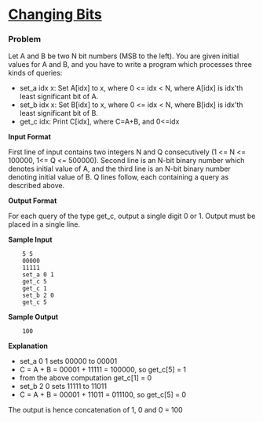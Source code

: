 # [Changing Bits](https://www.hackerrank.com/challenges/changing-bits)

### Problem

Let A and B be two N bit numbers (MSB to the left). You are given initial values for A and B, and you have to write a program which processes three kinds of queries:

- set_a idx x: Set A[idx] to x, where 0 <= idx < N, where A[idx] is idx'th least significant bit of A.
- set_b idx x: Set B[idx] to x, where 0 <= idx < N, where B[idx] is idx'th least significant bit of B.
- get_c idx: Print C[idx], where C=A+B, and 0<=idx

**Input Format**

First line of input contains two integers N and Q consecutively (1 <= N <= 100000, 1<= Q <= 500000). Second line is an N-bit binary number which denotes initial value of A, and the third line is an N-bit binary number denoting initial value of B. Q lines follow, each containing a query as described above.

**Output Format**

For each query of the type get_c, output a single digit 0 or 1. Output must be placed in a single line.

**Sample Input**
```
    5 5  
    00000  
    11111  
    set_a 0 1  
    get_c 5  
    get_c 1  
    set_b 2 0  
    get_c 5
```
**Sample Output**
```
    100
```
**Explanation**
- set_a 0 1 sets 00000 to 00001
- C = A + B = 00001 + 11111 = 100000, so get_c[5] = 1
- from the above computation get_c[1] = 0
- set_b 2 0 sets 11111 to 11011
- C = A + B = 00001 + 11011 = 011100, so get_c[5] = 0

The output is hence concatenation of 1, 0 and 0 = 100
